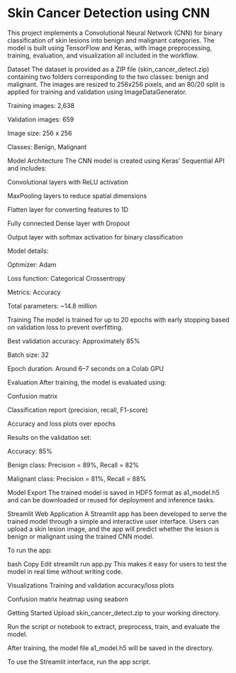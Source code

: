 # Skin Cancer Detection using CNN

This project implements a Convolutional Neural Network (CNN) for binary classification of skin lesions into benign and malignant categories. The model is built using TensorFlow and Keras, with image preprocessing, training, evaluation, and visualization all included in the workflow.

Dataset
The dataset is provided as a ZIP file (skin_cancer_detect.zip) containing two folders corresponding to the two classes: benign and malignant. The images are resized to 256x256 pixels, and an 80/20 split is applied for training and validation using ImageDataGenerator.

Training images: 2,638

Validation images: 659

Image size: 256 x 256

Classes: Benign, Malignant

Model Architecture
The CNN model is created using Keras' Sequential API and includes:

Convolutional layers with ReLU activation

MaxPooling layers to reduce spatial dimensions

Flatten layer for converting features to 1D

Fully connected Dense layer with Dropout

Output layer with softmax activation for binary classification

Model details:

Optimizer: Adam

Loss function: Categorical Crossentropy

Metrics: Accuracy

Total parameters: ~14.8 million

Training
The model is trained for up to 20 epochs with early stopping based on validation loss to prevent overfitting.

Best validation accuracy: Approximately 85%

Batch size: 32

Epoch duration: Around 6–7 seconds on a Colab GPU

Evaluation
After training, the model is evaluated using:

Confusion matrix

Classification report (precision, recall, F1-score)

Accuracy and loss plots over epochs

Results on the validation set:

Accuracy: 85%

Benign class: Precision = 89%, Recall = 82%

Malignant class: Precision = 81%, Recall = 88%

Model Export
The trained model is saved in HDF5 format as a1_model.h5 and can be downloaded or reused for deployment and inference tasks.

Streamlit Web Application
A Streamlit app has been developed to serve the trained model through a simple and interactive user interface. Users can upload a skin lesion image, and the app will predict whether the lesion is benign or malignant using the trained CNN model.

To run the app:

bash
Copy
Edit
streamlit run app.py
This makes it easy for users to test the model in real time without writing code.

Visualizations
Training and validation accuracy/loss plots

Confusion matrix heatmap using seaborn

Getting Started
Upload skin_cancer_detect.zip to your working directory.

Run the script or notebook to extract, preprocess, train, and evaluate the model.

After training, the model file a1_model.h5 will be saved in the directory.

To use the Streamlit interface, run the app script.
